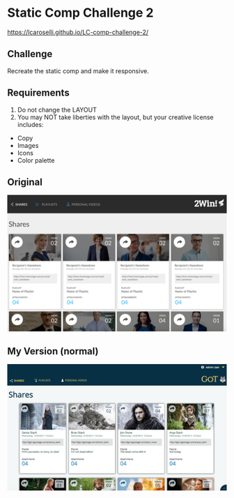 # Static Comp Challenge 2
https://lcaroselli.github.io/LC-comp-challenge-2/

## Challenge
Recreate the static comp and make it responsive.

## Requirements
1. Do not change the LAYOUT
2. You may NOT take liberties with the layout, but your creative license includes:
* Copy
* Images
* Icons
* Color palette

## Original
![Original Comp](assets/screenshots/original.png?raw=true)

## My Version (normal)
![Screenshot 1](assets/screenshots/shot1.png?raw=true)
